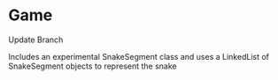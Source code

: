 # Game

Update Branch

Includes an experimental SnakeSegment class and uses a LinkedList of SnakeSegment objects to represent the snake
